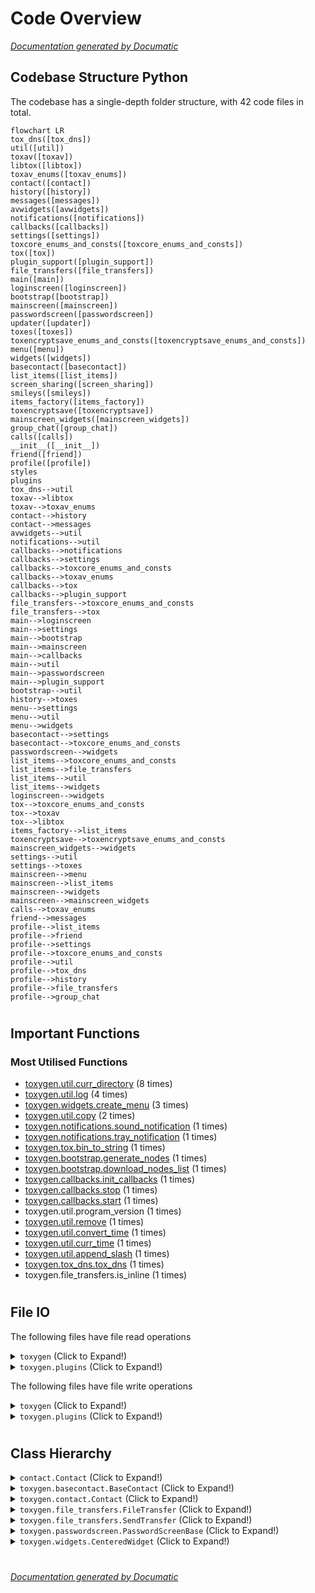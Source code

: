 # Code Overview

[_Documentation generated by Documatic_](https://www.documatic.com)

<!---Documatic-section-Codebase Structure Python-start--->
## Codebase Structure Python

The codebase has a single-depth folder structure,
                with 42 code files in total.

<!---Documatic-block-system_architecture-start--->
```mermaid
flowchart LR
tox_dns([tox_dns])
util([util])
toxav([toxav])
libtox([libtox])
toxav_enums([toxav_enums])
contact([contact])
history([history])
messages([messages])
avwidgets([avwidgets])
notifications([notifications])
callbacks([callbacks])
settings([settings])
toxcore_enums_and_consts([toxcore_enums_and_consts])
tox([tox])
plugin_support([plugin_support])
file_transfers([file_transfers])
main([main])
loginscreen([loginscreen])
bootstrap([bootstrap])
mainscreen([mainscreen])
passwordscreen([passwordscreen])
updater([updater])
toxes([toxes])
toxencryptsave_enums_and_consts([toxencryptsave_enums_and_consts])
menu([menu])
widgets([widgets])
basecontact([basecontact])
list_items([list_items])
screen_sharing([screen_sharing])
smileys([smileys])
items_factory([items_factory])
toxencryptsave([toxencryptsave])
mainscreen_widgets([mainscreen_widgets])
group_chat([group_chat])
calls([calls])
__init__([__init__])
friend([friend])
profile([profile])
styles
plugins
tox_dns-->util
toxav-->libtox
toxav-->toxav_enums
contact-->history
contact-->messages
avwidgets-->util
notifications-->util
callbacks-->notifications
callbacks-->settings
callbacks-->toxcore_enums_and_consts
callbacks-->toxav_enums
callbacks-->tox
callbacks-->plugin_support
file_transfers-->toxcore_enums_and_consts
file_transfers-->tox
main-->loginscreen
main-->settings
main-->bootstrap
main-->mainscreen
main-->callbacks
main-->util
main-->passwordscreen
main-->plugin_support
bootstrap-->util
history-->toxes
menu-->settings
menu-->util
menu-->widgets
basecontact-->settings
basecontact-->toxcore_enums_and_consts
passwordscreen-->widgets
list_items-->toxcore_enums_and_consts
list_items-->file_transfers
list_items-->util
list_items-->widgets
loginscreen-->widgets
tox-->toxcore_enums_and_consts
tox-->toxav
tox-->libtox
items_factory-->list_items
toxencryptsave-->toxencryptsave_enums_and_consts
mainscreen_widgets-->widgets
settings-->util
settings-->toxes
mainscreen-->menu
mainscreen-->list_items
mainscreen-->widgets
mainscreen-->mainscreen_widgets
calls-->toxav_enums
friend-->messages
profile-->list_items
profile-->friend
profile-->settings
profile-->toxcore_enums_and_consts
profile-->util
profile-->tox_dns
profile-->history
profile-->file_transfers
profile-->group_chat
```
<!---Documatic-block-system_architecture-end--->

# #
<!---Documatic-section-Codebase Structure Python-end--->

<!---Documatic-section-Important Functions-start--->
## Important Functions

<!---Documatic-block-important_funcs-start--->
<!---Documatic-block-most_used_funcs-start--->
### Most Utilised Functions

* [toxygen.util.curr_directory](9-toxygen_util.md#toxygen.util.curr_directory) (8 times)
* [toxygen.util.log](9-toxygen_util.md#toxygen.util.log) (4 times)
* [toxygen.widgets.create_menu](10-toxygen_widgets.md#toxygen.widgets.create_menu) (3 times)
* [toxygen.util.copy](9-toxygen_util.md#toxygen.util.copy) (2 times)
* [toxygen.notifications.sound_notification](4-toxygen_notifications.md#toxygen.notifications.sound_notification) (1 times)
* [toxygen.notifications.tray_notification](4-toxygen_notifications.md#toxygen.notifications.tray_notification) (1 times)
* [toxygen.tox.bin_to_string](8-toxygen_tox.md#toxygen.tox.bin_to_string) (1 times)
* [toxygen.bootstrap.generate_nodes](7-toxygen_bootstrap.md#toxygen.bootstrap.generate_nodes) (1 times)
* [toxygen.bootstrap.download_nodes_list](7-toxygen_bootstrap.md#toxygen.bootstrap.download_nodes_list) (1 times)
* [toxygen.callbacks.init_callbacks](5-toxygen_callbacks.md#toxygen.callbacks.init_callbacks) (1 times)
* [toxygen.callbacks.stop](5-toxygen_callbacks.md#toxygen.callbacks.stop) (1 times)
* [toxygen.callbacks.start](5-toxygen_callbacks.md#toxygen.callbacks.start) (1 times)
* toxygen.util.program_version (1 times)
* [toxygen.util.remove](9-toxygen_util.md#toxygen.util.remove) (1 times)
* [toxygen.util.convert_time](9-toxygen_util.md#toxygen.util.convert_time) (1 times)
* [toxygen.util.curr_time](9-toxygen_util.md#toxygen.util.curr_time) (1 times)
* [toxygen.util.append_slash](9-toxygen_util.md#toxygen.util.append_slash) (1 times)
* [toxygen.tox_dns.tox_dns](8-toxygen_tox.md#toxygen.tox_dns.tox_dns) (1 times)
* toxygen.file_transfers.is_inline (1 times)
<!---Documatic-block-most_used_funcs-end--->
<!---Documatic-block-important_funcs-end--->

# #
<!---Documatic-section-Important Functions-end--->

<!---Documatic-section-File IO-start--->
## File IO

<!---Documatic-block-file_io-start--->
The following files have file read operations

<!---Documatic-block-toxygen-start--->
<details>
	<summary><code>toxygen</code> (Click to Expand!)</summary>

* toxygen.avwidgets
* toxygen.bootstrap
* toxygen.file_transfers
* toxygen.history
* toxygen.main
* toxygen.mainscreen_widgets
* toxygen.menu
* toxygen.notifications
* toxygen.profile
* toxygen.settings
* toxygen.smileys
</details>
<!---Documatic-block-toxygen-end--->

<!---Documatic-block-toxygen.plugins-start--->
<details>
	<summary><code>toxygen.plugins</code> (Click to Expand!)</summary>

* toxygen.plugins.plugin_super_class
</details>
<!---Documatic-block-toxygen.plugins-end--->

The following files have file write operations

<!---Documatic-block-toxygen-start--->
<details>
	<summary><code>toxygen</code> (Click to Expand!)</summary>

* toxygen.basecontact
* toxygen.bootstrap
* toxygen.file_transfers
* toxygen.history
* toxygen.mainscreen
* toxygen.settings
* toxygen.util
</details>
<!---Documatic-block-toxygen-end--->

<!---Documatic-block-toxygen.plugins-start--->
<details>
	<summary><code>toxygen.plugins</code> (Click to Expand!)</summary>

* toxygen.plugins.plugin_super_class
</details>
<!---Documatic-block-toxygen.plugins-end--->
<!---Documatic-block-file_io-end--->

# #
<!---Documatic-section-File IO-end--->

<!---Documatic-section-Class Hierarchy-start--->
## Class Hierarchy

<!---Documatic-block-contact.Contact-start--->
<details>
	<summary><code>contact.Contact</code> (Click to Expand!)</summary>

* toxygen.friend.Friend
* toxygen.group_chat.GroupChat
</details>
<!---Documatic-block-contact.Contact-end--->

<!---Documatic-block-toxygen.basecontact.BaseContact-start--->
<details>
	<summary><code>toxygen.basecontact.BaseContact</code> (Click to Expand!)</summary>

* toxygen.contact.Contact
* toxygen.profile.Profile
</details>
<!---Documatic-block-toxygen.basecontact.BaseContact-end--->

<!---Documatic-block-toxygen.contact.Contact-start--->
<details>
	<summary><code>toxygen.contact.Contact</code> (Click to Expand!)</summary>

* toxygen.friend.Friend
* toxygen.group_chat.GroupChat
</details>
<!---Documatic-block-toxygen.contact.Contact-end--->

<!---Documatic-block-toxygen.file_transfers.FileTransfer-start--->
<details>
	<summary><code>toxygen.file_transfers.FileTransfer</code> (Click to Expand!)</summary>

* toxygen.file_transfers.ReceiveTransfer
* toxygen.file_transfers.SendTransfer
</details>
<!---Documatic-block-toxygen.file_transfers.FileTransfer-end--->

<!---Documatic-block-toxygen.file_transfers.SendTransfer-start--->
<details>
	<summary><code>toxygen.file_transfers.SendTransfer</code> (Click to Expand!)</summary>

* toxygen.file_transfers.SendAvatar
* toxygen.file_transfers.SendFromFileBuffer
</details>
<!---Documatic-block-toxygen.file_transfers.SendTransfer-end--->

<!---Documatic-block-toxygen.passwordscreen.PasswordScreenBase-start--->
<details>
	<summary><code>toxygen.passwordscreen.PasswordScreenBase</code> (Click to Expand!)</summary>

* toxygen.passwordscreen.PasswordScreen
* toxygen.passwordscreen.UnlockAppScreen
</details>
<!---Documatic-block-toxygen.passwordscreen.PasswordScreenBase-end--->

<!---Documatic-block-toxygen.widgets.CenteredWidget-start--->
<details>
	<summary><code>toxygen.widgets.CenteredWidget</code> (Click to Expand!)</summary>

* toxygen.avwidgets.IncomingCallWidget
* toxygen.passwordscreen.PasswordScreenBase
</details>
<!---Documatic-block-toxygen.widgets.CenteredWidget-end--->

# #
<!---Documatic-section-Class Hierarchy-end--->

[_Documentation generated by Documatic_](https://www.documatic.com)
